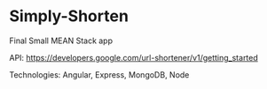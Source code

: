 # Simply-Shorten
Final Small MEAN Stack app





API: https://developers.google.com/url-shortener/v1/getting_started

Technologies: Angular, Express, MongoDB, Node
